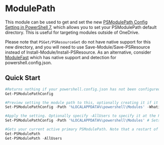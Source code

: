 # ModulePath

This module can be used to get and set the new [PSModulePath Config Setting in PowerShell 7](https://learn.microsoft.com/en-us/powershell/module/microsoft.powershell.core/about/about_powershell_config?view=powershell-7.4#psmodulepath), which allows you to set your PSModulePath default directory. This is useful for targeting modules outside of OneDrive.

Please note that `PSGet/PSResourceGet` do not have native support for this new directory, and you will need to use Save-Module/Save-PSResource instead of Install-Module/Install-PSResource. As an alternative, consider [ModuleFast](https://github.com/justingrote/modulefast) which has native support and detection for powershell.config.json.

## Quick Start

```powershell
#Returns nothing if your powershell.config.json has not been configured yet
Get-PSModulePathConfig 

#Preview setting the module path to this, optionally creating it if it doesn't exist. 
Set-PSModulePathConfig -Path '%LOCALAPPDATA%\powershell\Modules' -Whatif 

#Apply the setting. Optionally specify -AllUsers to specify it at the PowerShell level (usually requires admin rights unless powershell is locally installed into your users directory)
Set-PSModulePathConfig -Path '%LOCALAPPDATA%\powershell\Modules' # Sets the module path for the user

#Gets your current active primary PSModulePath. Note that a restart of PowerShell is required for the above to take effect.
Get-PSModulePath
Get-PSModulePath -AllUsers
```

